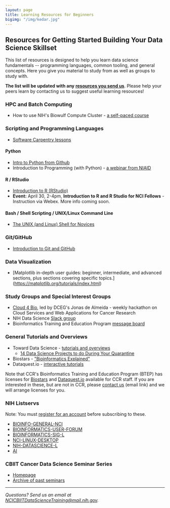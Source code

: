 ```yaml
---
layout: page
title: Learning Resources for Beginners
bigimg: "/img/kedar.jpg"
---
```


## Resources for Getting Started Building Your Data Science Skillset

This list of resources is designed to help you learn data science fundamentals -- programming languages, common tooling, and general concepts.  Here you give you material to study from as well as groups to study with.

**The list will be updated with any [resources you send us](mailto:NCICBIITDataScienceTraining@mail.nih.gov)**. Please help your peers learn by contacting us to suggest useful learning resources!

### HPC and Batch Computing

* How to use NIH's Biowulf Compute Cluster - [a self-paced course](https://hpc.nih.gov/training/intro_biowulf)

### Scripting and Programming Languages

* [Software Carpentry lessons](https://software-carpentry.org/lessons/)

#### Python

* [Intro to Python from Github](https://github.com/python)
* Introduction to Programming (with Python) - [a webinar from NIAID](https://bioinformatics.niaid.nih.gov/resources#70.3.2)

#### R / RStudio

* [Introduction to R (RStudio)](https://education.rstudio.com/learn/)
* **Event:** April 30, 2-4pm, **Introduction to R and R Studio for NCI Fellows** - Instruction via Webex. More info coming soon.

#### Bash / Shell Scripting / UNIX/Linux Command Line

* [The UNIX (and Linux) Shell for Novices](http://swcarpentry.github.io/shell-novice/)

### Git/GitHub

* [Introduction to Git and GitHub](https://guides.github.com/introduction/git-handbook)

### Data Visualization

* [Matplotlib in-depth user guides: beginner, intermediate, and advanced sections, plus sections covering specific topics.]
(https://matplotlib.org/tutorials/index.html)

### Study Groups and Special Interest Groups

* [Cloud 4 Bio](https://cloud4bio.github.io), led by DCEG's Jonas de Almeida - weekly hackathon on Cloud Services and Web Applications for Cancer Research
* NIH Data Science [Slack group](https://join.slack.com/t/nihdatascience/signup)
* Bioinformatics Training and Education Program [message board](https://btep.ccr.cancer.gov/questions)

### General Tutorials and Overviews

* Toward Data Science - [tutorials and overviews](https://towardsdatascience.com)
  * [14 Data Science Projects to do During Your Quarantine](https://towardsdatascience.com/14-data-science-projects-to-do-during-your-14-day-quarantine-8bd60d1e55e1)
* Biostars - ["Bioinformatics Explained"](https://www.biostars.org/)
* Dataquest.io - [interactive tutorials](https://www.dataquest.io/)

Note that CCR's Bioinformatics Training and Education Program (BTEP) has licenses for [Biostars](https://www.biostars.org/) and [Dataquest.io](https://www.dataquest.io/) available for CCR staff.  If you are interested in these, but are not in CCR, please [contact us](mailto:NCICBIITDataScienceTraining@mail.nih.gov) (email link) and we will arrange licenses for you.

### NIH Listservs

Note: You must [register for an account](https://list.nih.gov) before subscribing to these.

* [BIOINFO-GENERAL-NCI](https://list.nih.gov/cgi-bin/wa.exe?A0=BIOINFO-GENERAL-NCI)
* [BIOINFORMATICS-USER-FORUM](https://list.nih.gov/cgi-bin/wa.exe?A0=BIOINFORMATICS-USER-FORUM)
* [BIOINFORMATICS-SIG-L](https://list.nih.gov/cgi-bin/wa.exe?A0=BIOINFORMATICS-SIG-L)
* [NCI-LINUX-DESKTOP](https://list.nih.gov/cgi-bin/wa.exe?A0=NCI-LINUX-DESKTOP)
* [NIH-DATASCIENCE-L](https://list.nih.gov/cgi-bin/wa.exe?A0=nih-datascience-l)
* [AI](https://list.nih.gov/cgi-bin/wa.exe?A0=AI)

### CBIIT Cancer Data Science Seminar Series

* [Homepage](https://datascience.cancer.gov/news-events/events/data-science-seminar)
* [Archive of past seminars](https://datascience.cancer.gov/news-events/events/archive)

---
*Questions? Send us an email at [NCICBIITDataScienceTraining@mail.nih.gov](mailto:NCICBIITDataScienceTraining@mail.nih.gov).*
